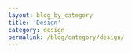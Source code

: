 ```yaml
---
layout: blog_by_category
title: 'Design'
category: design
permalink: /blog/category/design/
---
```

